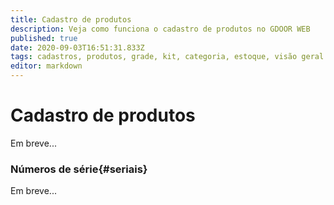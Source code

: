 ```yaml
---
title: Cadastro de produtos
description: Veja como funciona o cadastro de produtos no GDOOR WEB
published: true
date: 2020-09-03T16:51:31.833Z
tags: cadastros, produtos, grade, kit, categoria, estoque, visão geral
editor: markdown
---
```


# Cadastro de produtos

Em breve...

### Números de série{#seriais}

Em breve...
